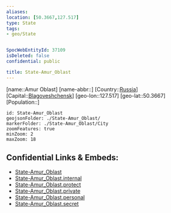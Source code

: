 ```yaml
---
aliases: 
location: [50.3667,127.517]
type: State
tags:
- geo/State


SpocWebEntityId: 37109
isDeleted: false
confidential: public

title: State-Amur_Oblast
---
```

[name::Amur Oblast]
[name-abbr::]
[Country::[Russia](geo/Continent/Europe/Russia.md)]
[Capital::[Blagoveshchensk](geo/Continent/Europe/Russia/City/Blagoveshchensk.md)]
[geo-lon::127.517]
[geo-lat::50.3667]
[Population::]



```leaflet
id: State-Amur_Oblast
geojsonFolder: ./State-Amur_Oblast/
markerFolder: ./State-Amur_Oblast/City
zoomFeatures: true 
minZoom: 2 
maxZoom: 18
```


## Confidential Links & Embeds: 
- [State-Amur_Oblast](../../../../../../_public/geo/Continent/Europe/Russia/State/State-Amur_Oblast.md) 
- [State-Amur_Oblast.internal](../../../../../../_internal/geo/Continent/Europe/Russia/State/State-Amur_Oblast.internal.md) 
- [State-Amur_Oblast.protect](../../../../../../_protect/geo/Continent/Europe/Russia/State/State-Amur_Oblast.protect.md) 
- [State-Amur_Oblast.private](../../../../../../_private/geo/Continent/Europe/Russia/State/State-Amur_Oblast.private.md) 
- [State-Amur_Oblast.personal](../../../../../../_personal/geo/Continent/Europe/Russia/State/State-Amur_Oblast.personal.md) 
- [State-Amur_Oblast.secret](../../../../../../_secret/geo/Continent/Europe/Russia/State/State-Amur_Oblast.secret.md) 

